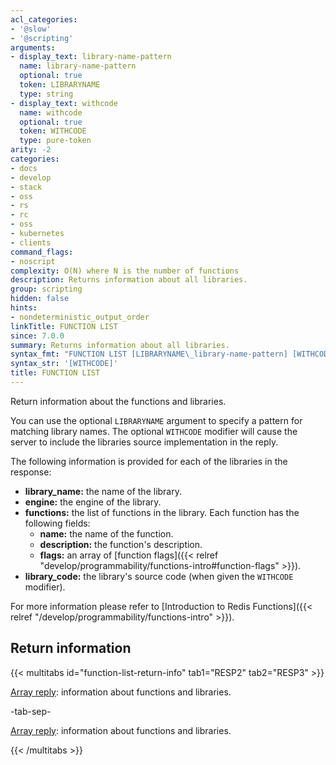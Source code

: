 ```yaml
---
acl_categories:
- '@slow'
- '@scripting'
arguments:
- display_text: library-name-pattern
  name: library-name-pattern
  optional: true
  token: LIBRARYNAME
  type: string
- display_text: withcode
  name: withcode
  optional: true
  token: WITHCODE
  type: pure-token
arity: -2
categories:
- docs
- develop
- stack
- oss
- rs
- rc
- oss
- kubernetes
- clients
command_flags:
- noscript
complexity: O(N) where N is the number of functions
description: Returns information about all libraries.
group: scripting
hidden: false
hints:
- nondeterministic_output_order
linkTitle: FUNCTION LIST
since: 7.0.0
summary: Returns information about all libraries.
syntax_fmt: "FUNCTION LIST [LIBRARYNAME\_library-name-pattern] [WITHCODE]"
syntax_str: '[WITHCODE]'
title: FUNCTION LIST
---
```

Return information about the functions and libraries.

You can use the optional `LIBRARYNAME` argument to specify a pattern for matching library names.
The optional `WITHCODE` modifier will cause the server to include the libraries source implementation in the reply.

The following information is provided for each of the libraries in the response:

* **library_name:** the name of the library.
* **engine:** the engine of the library.
* **functions:** the list of functions in the library.
  Each function has the following fields:
  * **name:** the name of the function.
  * **description:** the function's description.
  * **flags:** an array of [function flags]({{< relref "develop/programmability/functions-intro#function-flags" >}}).
* **library_code:** the library's source code (when given the `WITHCODE` modifier).

For more information please refer to [Introduction to Redis Functions]({{< relref "/develop/programmability/functions-intro" >}}).

## Return information

{{< multitabs id="function-list-return-info" 
    tab1="RESP2" 
    tab2="RESP3" >}}

[Array reply](../../develop/reference/protocol-spec#arrays): information about functions and libraries.

-tab-sep-

[Array reply](../../develop/reference/protocol-spec#arrays): information about functions and libraries.

{{< /multitabs >}}
